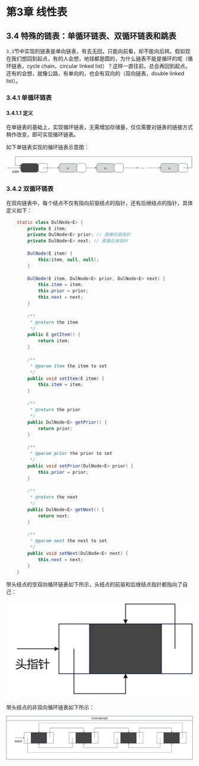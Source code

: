 # 第3章 线性表

## 3.4 特殊的链表：单循环链表、双循环链表和跳表

`3.3`节中实现的链表是单向链表，有去无回，只能向前看，却不能向后转。假如现在我们想回到起点，有的人会想，地球都是圆的，为什么链表不能是循环的呢（循环链表，cycle chain，circular linked list）？这样一直往前，总会再回到起点。还有的会想，就像公路，有单向的，也会有双向的（双向链表，double linked list）。

### 3.4.1 单循环链表

#### 3.4.1.1 定义

在单链表的基础上，实现循环链表，无需增加存储量，仅仅需要对链表的链接方式稍作改变，即可实现循环链表。

如下单链表实现的循环链表示意图：

![single_cycle_linkedlist](../../../src/main/resources/images/single_cycle_linkedlist.jpg)

### 3.4.2 双循环链表

在双向链表中，每个结点不仅有指向前驱结点的指针，还有后继结点的指针，具体定义如下：

```java
    static class DulNode<E> {
        private E item;
        private DulNode<E> prior; // 直接前驱指针
        private DulNode<E> next; // 直接后继指针

        DulNode(E item) {
            this(item, null, null);
        }

        DulNode(E item, DulNode<E> prior, DulNode<E> next) {
            this.item = item;
            this.prior = prior;
            this.next = next;
        }

        /**
         * @return the item
         */
        public E getItem() {
            return item;
        }

        /**
         * @param item the item to set
         */
        public void setItem(E item) {
            this.item = item;
        }

        /**
         * @return the prior
         */
        public DulNode<E> getPrior() {
            return prior;
        }

        /**
         * @param prior the prior to set
         */
        public void setPrior(DulNode<E> prior) {
            this.prior = prior;
        }

        /**
         * @return the next
         */
        public DulNode<E> getNext() {
            return next;
        }

        /**
         * @param next the next to set
         */
        public void setNext(DulNode<E> next) {
            this.next = next;
        }
    }
```

带头结点的空双向循环链表如下所示，头结点的前驱和后继结点指针都指向了自己：

![empty_double_cycle_linkedList](../../../src/main/resources/images/empty_double_cycle_linkedlist.jpg)

带头结点的非双向循环链表如下所示：

![not_empty_double_cycle_linkedList](../../../src/main/resources/images/not_empty_double_cycle_linkedlist.jpg)